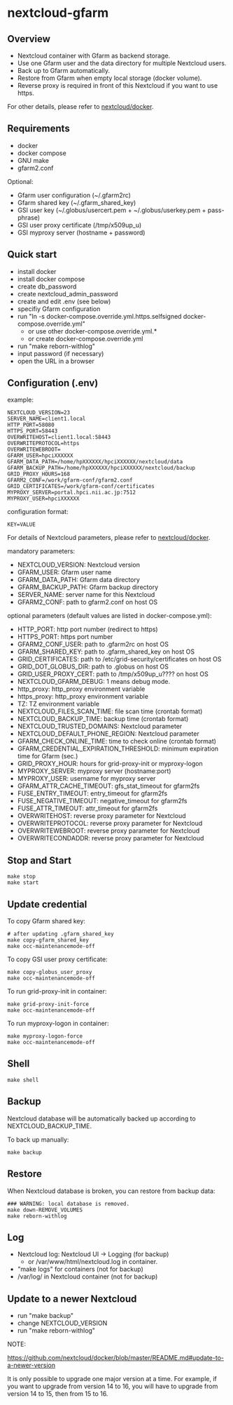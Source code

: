 # nextcloud-gfarm

## Overview

- Nextcloud container with Gfarm as backend storage.
- Use one Gfarm user and the data directory for multiple Nextcloud users.
- Back up to Gfarm automatically.
- Restore from Gfarm when empty local storage (docker volume).
- Reverse proxy is required in front of this Nextcloud if you want to use https.

For other details, please refer to
[nextcloud/docker](https://hub.docker.com/_/nextcloud/).

## Requirements

- docker
- docker compose
- GNU make
- gfarm2.conf

Optional:

- Gfarm user configuration (~/.gfarm2rc)
- Gfarm shared key (~/.gfarm_shared_key)
- GSI user key (~/.globus/usercert.pem + ~/.globus/userkey.pem + pass-phrase)
- GSI user proxy certificate (/tmp/x509up_u<UID>)
- GSI myproxy server (hostname + password)

## Quick start

- install docker
- install docker compose
- create db_password
- create nextcloud_admin_password
- create and edit .env (see below)
- specifiy Gfarm configuration
- run "ln -s docker-compose.override.yml.https.selfsigned docker-compose.override.yml"
    - or use other docker-compose.override.yml.*
    - or create docker-compose.override.yml
- run "make reborn-withlog"
- input password (if necessary)
- open the URL in a browser

## Configuration (.env)

example:

```
NEXTCLOUD_VERSION=23
SERVER_NAME=client1.local
HTTP_PORT=58080
HTTPS_PORT=58443
OVERWRITEHOST=client1.local:58443
OVERWRITEPROTOCOL=https
OVERWRITEWEBROOT=
GFARM_USER=hpciXXXXXX
GFARM_DATA_PATH=/home/hpXXXXXX/hpciXXXXXX/nextcloud/data
GFARM_BACKUP_PATH=/home/hpXXXXXX/hpciXXXXXX/nextcloud/backup
GRID_PROXY_HOURS=168
GFARM2_CONF=/work/gfarm-conf/gfarm2.conf
GRID_CERTIFICATES=/work/gfarm-conf/certificates
MYPROXY_SERVER=portal.hpci.nii.ac.jp:7512
MYPROXY_USER=hpciXXXXXX
```

configuration format:

```
KEY=VALUE
```

For details of Nextcloud parameters, please refer to
[nextcloud/docker](https://hub.docker.com/_/nextcloud/).

mandatory parameters:

- NEXTCLOUD_VERSION: Nextcloud version
- GFARM_USER: Gfarm user name
- GFARM_DATA_PATH: Gfarm data directory
- GFARM_BACKUP_PATH: Gfarm backup directory
- SERVER_NAME: server name for this Nextcloud
- GFARM2_CONF: path to gfarm2.conf on host OS

optional parameters (default values are listed in docker-compose.yml):

- HTTP_PORT: http port number (redirect to https)
- HTTPS_PORT: https port number
- GFARM2_CONF_USER: path to .gfarm2rc on host OS
- GFARM_SHARED_KEY: path to .gfarm_shared_key on host OS
- GRID_CERTIFICATES: path to /etc/grid-security/certificates on host OS
- GRID_DOT_GLOBUS_DIR: path to .globus on host OS
- GRID_USER_PROXY_CERT: path to /tmp/x509up_u???? on host OS
- NEXTCLOUD_GFARM_DEBUG: 1 means debug mode.
- http_proxy: http_proxy environment variable
- https_proxy: http_proxy environment variable
- TZ: TZ environment variable
- NEXTCLOUD_FILES_SCAN_TIME: file scan time (crontab format)
- NEXTCLOUD_BACKUP_TIME: backup time (crontab format)
- NEXTCLOUD_TRUSTED_DOMAINS: Nextcloud parameter
- NEXTCLOUD_DEFAULT_PHONE_REGION: Nextcloud parameter
- GFARM_CHECK_ONLINE_TIME: time to check online (crontab format)
- GFARM_CREDENTIAL_EXPIRATION_THRESHOLD: minimum expiration time for Gfarm (sec.)
- GRID_PROXY_HOUR: hours for grid-proxy-init or myproxy-logon
- MYPROXY_SERVER: myproxy server (hostname:port)
- MYPROXY_USER: username for myproxy server
- GFARM_ATTR_CACHE_TIMEOUT: gfs_stat_timeout for gfarm2fs
- FUSE_ENTRY_TIMEOUT: entry_timeout for gfarm2fs
- FUSE_NEGATIVE_TIMEOUT: negative_timeout for gfarm2fs
- FUSE_ATTR_TIMEOUT: attr_timeout for gfarm2fs
- OVERWRITEHOST: reverse proxy parameter for Nextcloud
- OVERWRITEPROTOCOL: reverse proxy parameter for Nextcloud
- OVERWRITEWEBROOT: reverse proxy parameter for Nextcloud
- OVERWRITECONDADDR: reverse proxy parameter for Nextcloud

## Stop and Start

```
make stop
make start
```

## Update credential

To copy Gfarm shared key:

```
# after updating .gfarm_shared_key
make copy-gfarm_shared_key
make occ-maintenancemode-off
```

To copy GSI user proxy certificate:

```
make copy-globus_user_proxy
make occ-maintenancemode-off
```

To run grid-proxy-init in container:

```
make grid-proxy-init-force
make occ-maintenancemode-off
```

To run myproxy-logon in container:

```
make myproxy-logon-force
make occ-maintenancemode-off
```

## Shell

```
make shell
```

## Backup

Nextcloud database will be automatically backed up according to
NEXTCLOUD_BACKUP_TIME.

To back up manually:

```
make backup
```

## Restore

When Nextcloud database is broken, you can restore from backup data:

```
### WARNING: local database is removed.
make down-REMOVE_VOLUMES
make reborn-withlog
```

## Log

- Nextcloud log: Nextcloud UI -> Logging (for backup)
    - or /var/www/html/nextcloud.log in container.
- "make logs" for containers (not for backup)
- /var/log/ in Nextcloud container (not for backup)

## Update to a newer Nextcloud

- run "make backup"
- change NEXTCLOUD_VERSION
- run "make reborn-withlog"

NOTE:

https://github.com/nextcloud/docker/blob/master/README.md#update-to-a-newer-version

It is only possible to upgrade one major version at a time.
For example, if you want to upgrade from version 14 to 16, you will
have to upgrade from version 14 to 15, then from 15 to 16.
